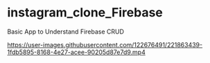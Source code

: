 # instagram_clone_Firebase
Basic App to Understand Firebase CRUD 


https://user-images.githubusercontent.com/122676491/221863439-1fdb5895-8168-4e27-acee-90205d87e7d9.mp4

